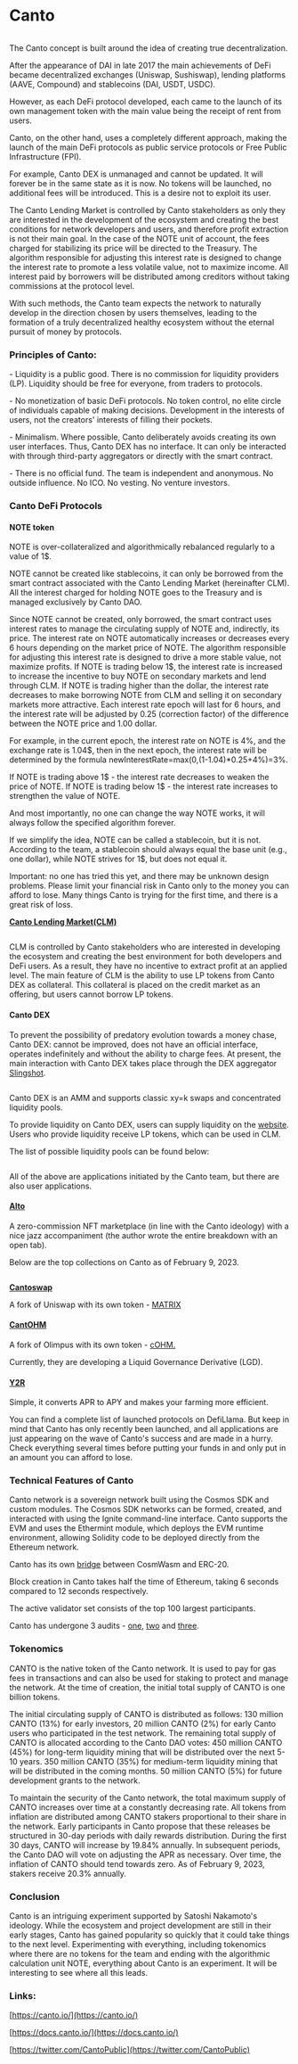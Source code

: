 # Canto

<figure><img src="../.gitbook/assets/image (5) (2).png" alt=""><figcaption></figcaption></figure>

The Canto concept is built around the idea of creating true decentralization.

After the appearance of DAI in late 2017 the main achievements of DeFi became decentralized exchanges (Uniswap, Sushiswap), lending platforms (AAVE, Compound) and stablecoins (DAI, USDT, USDC).

However, as each DeFi protocol developed, each came to the launch of its own management token with the main value being the receipt of rent from users.

Canto, on the other hand, uses a completely different approach, making the launch of the main DeFi protocols as public service protocols or Free Public Infrastructure (FPI).

For example, Canto DEX is unmanaged and cannot be updated. It will forever be in the same state as it is now. No tokens will be launched, no additional fees will be introduced. This is a desire not to exploit its user.

The Canto Lending Market is controlled by Canto stakeholders as only they are interested in the development of the ecosystem and creating the best conditions for network developers and users, and therefore profit extraction is not their main goal. In the case of the NOTE unit of account, the fees charged for stabilizing its price will be directed to the Treasury. The algorithm responsible for adjusting this interest rate is designed to change the interest rate to promote a less volatile value, not to maximize income. All interest paid by borrowers will be distributed among creditors without taking commissions at the protocol level.

With such methods, the Canto team expects the network to naturally develop in the direction chosen by users themselves, leading to the formation of a truly decentralized healthy ecosystem without the eternal pursuit of money by protocols.

### Principles of Canto: <a href="#6blb" id="6blb"></a>

\- Liquidity is a public good. There is no commission for liquidity providers (LP). Liquidity should be free for everyone, from traders to protocols.

\- No monetization of basic DeFi protocols. No token control, no elite circle of individuals capable of making decisions. Development in the interests of users, not the creators' interests of filling their pockets.

\- Minimalism. Where possible, Canto deliberately avoids creating its own user interfaces. Thus, Canto DEX has no interface. It can only be interacted with through third-party aggregators or directly with the smart contract.

\- There is no official fund. The team is independent and anonymous. No outside influence. No ICO. No vesting. No venture investors.

### Canto DeFi Protocols <a href="#qcay" id="qcay"></a>

#### **NOTE token**

NOTE is over-collateralized and algorithmically rebalanced regularly to a value of 1$.

NOTE cannot be created like stablecoins, it can only be borrowed from the smart contract associated with the Canto Lending Market (hereinafter CLM). All the interest charged for holding NOTE goes to the Treasury and is managed exclusively by Canto DAO.

Since NOTE cannot be created, only borrowed, the smart contract uses interest rates to manage the circulating supply of NOTE and, indirectly, its price. The interest rate on NOTE automatically increases or decreases every 6 hours depending on the market price of NOTE. The algorithm responsible for adjusting this interest rate is designed to drive a more stable value, not maximize profits. If NOTE is trading below 1$, the interest rate is increased to increase the incentive to buy NOTE on secondary markets and lend through CLM. If NOTE is trading higher than the dollar, the interest rate decreases to make borrowing NOTE from CLM and selling it on secondary markets more attractive. Each interest rate epoch will last for 6 hours, and the interest rate will be adjusted by 0.25 (correction factor) of the difference between the NOTE price and 1.00 dollar.

For example, in the current epoch, the interest rate on NOTE is 4%, and the exchange rate is 1.04$, then in the next epoch, the interest rate will be determined by the formula newInterestRate=max(0,(1-1.04)\*0.25+4%)=3%.

If NOTE is trading above 1$ - the interest rate decreases to weaken the price of NOTE. If NOTE is trading below 1$ - the interest rate increases to strengthen the value of NOTE.

And most importantly, no one can change the way NOTE works, it will always follow the specified algorithm forever.

If we simplify the idea, NOTE can be called a stablecoin, but it is not. According to the team, a stablecoin should always equal the base unit (e.g., one dollar), while NOTE strives for 1$, but does not equal it.

Important: no one has tried this yet, and there may be unknown design problems. Please limit your financial risk in Canto only to the money you can afford to lose. Many things Canto is trying for the first time, and there is a great risk of loss.

​[**Canto Lending Market(CLM)**](https://canto.io/lending)​

<figure><img src="https://2989248415-files.gitbook.io/~/files/v0/b/gitbook-x-prod.appspot.com/o/spaces%2FNLXjhNAjOAqCX49dO0ql%2Fuploads%2Fdmm1EYuLT0DhEhNOpwp7%2Fimage.png?alt=media&#x26;token=095e5709-bf90-4e1f-b1bf-120cdb13e8aa" alt=""><figcaption></figcaption></figure>

CLM is controlled by Canto stakeholders who are interested in developing the ecosystem and creating the best environment for both developers and DeFi users. As a result, they have no incentive to extract profit at an applied level. The main feature of CLM is the ability to use LP tokens from Canto DEX as collateral. This collateral is placed on the credit market as an offering, but users cannot borrow LP tokens.

#### **Canto DEX** <a href="#canto-dex" id="canto-dex"></a>

To prevent the possibility of predatory evolution towards a money chase, Canto DEX: cannot be improved, does not have an official interface, operates indefinitely and without the ability to charge fees. At present, the main interaction with Canto DEX takes place through the DEX aggregator [Slingshot](https://app.slingshot.finance/swap/CANTO).

<figure><img src="https://2989248415-files.gitbook.io/~/files/v0/b/gitbook-x-prod.appspot.com/o/spaces%2FNLXjhNAjOAqCX49dO0ql%2Fuploads%2FkMArg9gPNxxfjYbiK3m7%2Fimage.png?alt=media&#x26;token=a182ed05-d86b-4892-8b1e-4001ead973ba" alt=""><figcaption></figcaption></figure>

Canto DEX is an AMM and supports classic xy=k swaps and concentrated liquidity pools.

To provide liquidity on Canto DEX, users can supply liquidity on the [website](https://canto.io/lp). Users who provide liquidity receive LP tokens, which can be used in CLM.

The list of possible liquidity pools can be found below:

<figure><img src="https://2989248415-files.gitbook.io/~/files/v0/b/gitbook-x-prod.appspot.com/o/spaces%2FNLXjhNAjOAqCX49dO0ql%2Fuploads%2FJuVFMU3LodUWGVx0o5hc%2Fimage.png?alt=media&#x26;token=b6bdbf6a-1eb0-40d1-bc23-3ff15a924d07" alt=""><figcaption></figcaption></figure>

All of the above are applications initiated by the Canto team, but there are also user applications.

#### ​[**Alto**](https://alto.build/)​ <a href="#alto" id="alto"></a>

A zero-commission NFT marketplace (in line with the Canto ideology) with a nice jazz accompaniment (the author wrote the entire breakdown with an open tab).

Below are the top collections on Canto as of February 9, 2023.

<figure><img src="https://2989248415-files.gitbook.io/~/files/v0/b/gitbook-x-prod.appspot.com/o/spaces%2FNLXjhNAjOAqCX49dO0ql%2Fuploads%2FuxuefdWkLRk7uDBc6AoS%2Fimage.png?alt=media&#x26;token=8af61f72-3b08-44c7-b309-e8eee6d11524" alt=""><figcaption></figcaption></figure>

[**Cantoswap**](https://www.cantoswap.fi/)​

A fork of Uniswap with its own token - [MATRIX](https://dropstab.com/coins/matrix-3)​

#### ​[**CantOHM**](https://app.cantohm.money/#/)​ <a href="#cantohm" id="cantohm"></a>

A fork of Olimpus with its own token - [cOHM.](https://dropstab.com/coins/cantohm)​

Currently, they are developing a Liquid Governance Derivative (LGD).

#### ​[**Y2R**](https://y2r.finance/)​ <a href="#y2r" id="y2r"></a>

Simple, it converts APR to APY and makes your farming more efficient.

You can find a complete list of launched protocols on DefiLlama. But keep in mind that Canto has only recently been launched, and all applications are just appearing on the wave of Canto's success and are made in a hurry. Check everything several times before putting your funds in and only put in an amount you can afford to lose.

### Technical Features of Canto <a href="#p6pg" id="p6pg"></a>

Canto network is a sovereign network built using the Cosmos SDK and custom modules. The Cosmos SDK networks can be formed, created, and interacted with using the Ignite command-line interface. Canto supports the EVM and uses the Ethermint module, which deploys the EVM runtime environment, allowing Solidity code to be deployed directly from the Ethereum network.

Canto has its own [bridge](https://canto.io/bridge) between CosmWasm and ERC-20.

Block creation in Canto takes half the time of Ethereum, taking 6 seconds compared to 12 seconds respectively.

The active validator set consists of the top 100 largest participants.

Canto has undergone 3 audits - [one](https://code4rena.com/contests/2022-06-canto-v2-contest), [two](https://code4rena.com/contests/2022-06-canto-contest) and [three](https://code4rena.com/reports/2022-07-canto).

### Tokenomics <a href="#nam4" id="nam4"></a>

CANTO is the native token of the Canto network. It is used to pay for gas fees in transactions and can also be used for staking to protect and manage the network. At the time of creation, the initial total supply of CANTO is one billion tokens.

The initial circulating supply of CANTO is distributed as follows: 130 million CANTO (13%) for early investors, 20 million CANTO (2%) for early Canto users who participated in the test network. The remaining total supply of CANTO is allocated according to the Canto DAO votes: 450 million CANTO (45%) for long-term liquidity mining that will be distributed over the next 5-10 years. 350 million CANTO (35%) for medium-term liquidity mining that will be distributed in the coming months. 50 million CANTO (5%) for future development grants to the network.

To maintain the security of the Canto network, the total maximum supply of CANTO increases over time at a constantly decreasing rate. All tokens from inflation are distributed among CANTO stakers proportional to their share in the network. Early participants in Canto propose that these releases be structured in 30-day periods with daily rewards distribution. During the first 30 days, CANTO will increase by 19.84% annually. In subsequent periods, the Canto DAO will vote on adjusting the APR as necessary. Over time, the inflation of CANTO should tend towards zero. As of February 9, 2023, stakers receive 20.3% annually.

### Conclusion <a href="#ggai" id="ggai"></a>

Canto is an intriguing experiment supported by Satoshi Nakamoto's ideology. While the ecosystem and project development are still in their early stages, Canto has gained popularity so quickly that it could take things to the next level. Experimenting with everything, including tokenomics where there are no tokens for the team and ending with the algorithmic calculation unit NOTE, everything about Canto is an experiment. It will be interesting to see where all this leads.

### Links: <a href="#vlxn" id="vlxn"></a>

​[https://canto.io/](https://canto.io/)​

​[https://docs.canto.io/](https://docs.canto.io/)​

​[https://twitter.com/CantoPublic](https://twitter.com/CantoPublic)

